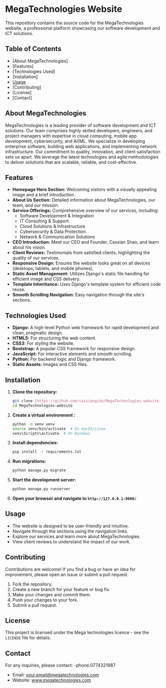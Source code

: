 # MegaTechnologies Website

This repository contains the source code for the MegaTechnologies website, a professional platform showcasing our software development and ICT solutions.

## Table of Contents

- [About MegaTechnologies]
- [Features]
- [Technologies Used]
- [Installation]
- [Usage](#usage)
- [Contributing]
- [License]
- [Contact]

## About MegaTechnologies

MegaTechnologies is a leading provider of software development and ICT solutions. Our team comprises highly skilled developers, engineers, and project managers with expertise in cloud computing, mobile app development, cybersecurity, and AI/ML. We specialize in developing enterprise software, building web applications, and implementing network infrastructure. Our commitment to quality, innovation, and client satisfaction sets us apart. We leverage the latest technologies and agile methodologies to deliver solutions that are scalable, reliable, and cost-effective.

## Features

- **Homepage Hero Section:** Welcoming visitors with a visually appealing image and a brief introduction.
- **About Us Section:** Detailed information about MegaTechnologies, our team, and our mission.
- **Service Offerings:** Comprehensive overview of our services, including:
  - Software Development & Integration
  - IT Consulting & Support
  - Cloud Solutions & Infrastructure
  - Cybersecurity & Data Protection
  - Network & Communication Solutions
- **CEO Introduction:** Meet our CEO and Founder, Cassian Shao, and learn about his vision.
- **Client Reviews:** Testimonials from satisfied clients, highlighting the quality of our services.
- **Responsive Design:** Ensures the website looks great on all devices (desktops, tablets, and mobile phones).
- **Static Asset Management:** Utilizes Django's static file handling for efficient image and CSS delivery.
- **Template Inheritance:** Uses Django's template system for efficient code reuse.
- **Smooth Scrolling Navigation:** Easy navigation through the site's sections.

## Technologies Used

- **Django:** A high-level Python web framework for rapid development and clean, pragmatic design.
- **HTML5:** For structuring the web content.
- **CSS3:** For styling the website.
- **Bootstrap:** A popular CSS framework for responsive design.
- **JavaScript:** For interactive elements and smooth scrolling.
- **Python:** For backend logic and Django framework.
- **Static Assets:** Images and CSS files.

## Installation

1.  **Clone the repository:**

    ```bash
    git clone [https://github.com/cassiangido/MegaTechnologies-website.git](https://www.google.com/search?q=https://github.com/cassiangido/MegaTechnologies-website.git)
    cd MegaTechnologies-website
    ```

2.  **Create a virtual environment :**

    ```bash
    python -m venv venv
    source venv/bin/activate  # On macOS/Linux
    venv\Scripts\activate  # On Windows
    ```

3.  **Install dependencies:**

    ```bash
    pip install -r requirements.txt
    ```

4.  **Run migrations:**

    ```bash
    python manage.py migrate
    ```

5.  **Start the development server:**

    ```bash
    python manage.py runserver
    ```

6.  **Open your browser and navigate to `http://127.0.0.1:8000/`**

## Usage

-   The website is designed to be user-friendly and intuitive.
-   Navigate through the sections using the navigation links.
-   Explore our services and learn more about MegaTechnologies.
-   View client reviews to understand the impact of our work.

## Contributing

Contributions are welcome! If you find a bug or have an idea for improvement, please open an issue or submit a pull request.

1.  Fork the repository.
2.  Create a new branch for your feature or bug fix.
3.  Make your changes and commit them.
4.  Push your changes to your fork.
5.  Submit a pull request.

## License

This project is licensed under the Mega technologies licence - see the `LICENSE` file for details.

## Contact

For any inquiries, please contact:
-phone:0774321987
-   Email: your.email@megatechnologies.com
-   Website: www.megatechnologies.com
